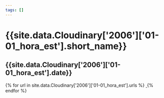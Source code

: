 ```yaml
---
tags: []
---
```

<div itemscope itemtype="http://schema.org/Photograph">
  <h1>{{site.data.Cloudinary['2006']['01-01_hora_est'].short_name}}</h1>
  <h2 class="event-date">{{site.data.Cloudinary['2006']['01-01_hora_est'].date}}</h2>
  {% for url in site.data.Cloudinary['2006']['01-01_hora_est'].urls %}
    <a itemprop="image" class="swipebox" title="" href="{{ site.cloudinary.baseurl }}/{{ url }}">
      <img alt="" itemprop="thumbnailUrl" src="{{ site.cloudinary.baseurl }}/h_150/{{ url }}" />
      <meta itemprop="isFamilyFriendly" content="true" />
    </a>
  {% endfor %}
</div>
